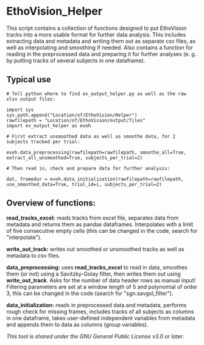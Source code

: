 # EthoVision_Helper

This script contains a collection of functions designed to put EthoVision tracks into a more usable format for further data analysis. This includes extracting data and metadata and writing them out as separate csv files, as well as interpolating and smoothing if needed. Also contains a function for reading in the preprocessed data and preparing it for further analyses (e. g. by putting tracks of several subjects in one dataframe).

## Typical use   
```
# Tell python where to find ev_output_helper.py as well as the raw xlsx output files:

import sys   
sys.path.append("Location/of/EthoVision/Helper")   
rawfilepath = "Location/of/EthoVision/output/files"   
import ev_output_helper as evoh   
   
# First extract unsmoothed data as well as smoothe data, for 2 subjects tracked per trial:

evoh.data_preprocessing(rawfilepath=rawfilepath, smoothe_all=True, extract_all_unsmoothed=True, subjects_per_trial=2)   

# Then read in, check and prepare data for further analysis:

dat, framedur = evoh.data_initialization(rawfilepath=rawfilepath, use_smoothed_data=True, trial_id=i, subjects_per_trial=2)
```

## Overview of functions:

**read_tracks_excel:** reads tracks from excel file, separates data from metadata and returns them as pandas dataframes. Interpolates with a limit of five consecutive empty cells (this can be changed in the code, search for "interpolate").

**write_out_track:** writes out smoothed or unsmoothed tracks as well as metadata to csv files.

**data_preprocessing:** uses **read_tracks_excel** to read in data, smoothes them (or not) using a Savitzky-Golay filter, then writes them out using **write_out_track**. Asks for the number of data header rows as manual input!
Filtering parameters are set at a window length of 5 and polynomial of order 3, this can be changed in the code (search for "sgn.savgol_filter").

**data_initialization:** reads in preprocessed data and metadata, performs rough check for missing frames, 
        includes tracks of all subjects as columns in one dataframe, takes user-defined independent variables 
        from metadata and appends them to data as columns (group variables).
        
        
        
*This tool is shared under the GNU General Public License v3.0 or later.*
